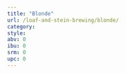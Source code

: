 ```yaml
---
title: "Blonde"
url: /loaf-and-stein-brewing/blonde/
category: 
style: 
abv: 0
ibu: 0
srm: 0
upc: 0
---
```


